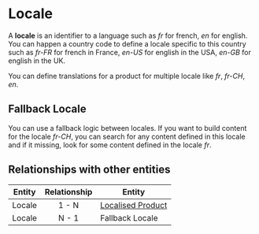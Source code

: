 # Locale

A **locale** is an identifier to a language such as _fr_ for french, _en_ for english.
You can happen a country code to define a locale specific to this country such as _fr-FR_ for french in France, _en-US_ for english in the USA, _en-GB_ for english in the UK.

You can define translations for a product for multiple locale like _fr_, _fr-CH_, _en_.

## Fallback Locale

You can use a fallback logic between locales. If you want to build content for the locale _fr-CH_, you can search for any content defined in this locale and if it missing, look for some content defined in the locale _fr_.


## Relationships with other entities

| Entity | Relationship | Entity |
| --- |:--------:| --- |
| Locale | 1 - N | [Localised Product] |
| Locale | N - 1 | Fallback Locale |



[Localised Product]: ../product-information-management/localised-product.md